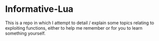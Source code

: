 # Informative-Lua

This is a repo in which I attempt to detail / explain some topics relating to exploiting functions, either to help me remember or for you to learn something yourself.
